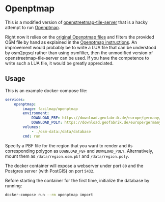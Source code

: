 # Openptmap

This is a modified version of [openstreetmap-tile-server](https://github.com/Overv/openstreetmap-tile-server) that is a hacky attempt to run [Openptmap](https://wiki.openstreetmap.org/wiki/Openptmap).

Right now it relies on the [original Openptmap files](https://github.com/giggls/openptmap) and filters the provided OSM file by hand as explained in the [Openptmap instructions](https://wiki.openstreetmap.org/wiki/Openptmap/Installation#Fill_the_Database). An improvement would probably be to write a LUA file that can be understood by osm2pgsql rather than using osmfilter, then the unmodified version of openstreetmap-tile-server can be used. If you have the competence to write such a LUA file, it would be greatly appreciated.

## Usage

This is an example docker-compose file:
```yaml
services:
    openptmap:
        image: facilmap/openptmap
        environment:
            DOWNLOAD_PBF: https://download.geofabrik.de/europe/germany/berlin-latest.osm.pbf
            DOWNLOAD_POLY: https://download.geofabrik.de/europe/germany/berlin.poly
        volumes:
            - ./osm-data:/data/database
        cmd: run
```

Specify a PBF file for the region that you want to render and its corresponding polygon as `DOWNLOAD_PBF` and `DOWNLOAD_POLY`. Alternatively, mount them as `/data/region.osm.pbf` and `/data/region.poly`.

The docker container will expose a webserver under port `80` and the Postgres server (with PostGIS) on port `5432`.

Before starting the container for the first time, initialize the database by running:
```bash
docker-compose run --rm openptmap import
```